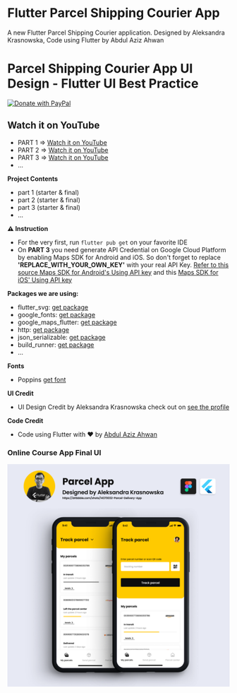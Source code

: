 # Flutter Parcel Shipping Courier App

A new Flutter Parcel Shipping Courier application. Designed by Aleksandra Krasnowska, Code using Flutter by Abdul Aziz Ahwan

# Parcel Shipping Courier App UI Design - Flutter UI Best Practice

[![Donate with PayPal](https://raw.githubusercontent.com/aha999/DonateButtons/master/Paypal.png)](https://paypal.me/abdulazizahwan)

## Watch it on YouTube
- PART 1 => [Watch it on YouTube](https://youtu.be/u9KrUpI_aL0)
- PART 2 => [Watch it on YouTube](https://youtu.be/Y5Oms4m28F0)
- PART 3 => [Watch it on YouTube](https://youtu.be/h76Rl7T5f0E)
- ...

**Project Contents**

- part 1 (starter & final)
- part 2 (starter & final)
- part 3 (starter & final)
- ...


**⚠️ Instruction**
- For the very first, run `flutter pub get` on your favorite IDE
- On **PART 3** you need generate API Credential on Google Cloud Platform by enabling Maps SDK for Android and iOS. So don't forget to replace **'REPLACE_WITH_YOUR_OWN_KEY'** with your real API Key. [Refer to this source Maps SDK for Android's Using API key](https://developers.google.com/maps/documentation/android-sdk/signup) and this [Maps SDK for iOS' Using API key](https://developers.google.com/maps/documentation/ios-sdk/get-api-key)

**Packages we are using:**

- flutter_svg: [get package](https://pub.dev/packages/flutter_svg)
- google_fonts: [get package](https://pub.dev/packages/google_fonts)
- google_maps_flutter: [get package](https://pub.dev/packages/google_maps_flutter)
- http: [get package](https://pub.dev/packages/http)
- json_serializable: [get package](https://pub.dev/packages/json_serializable)
- build_runner: [get package](https://pub.dev/packages/build_runner)
- ...

**Fonts**

- Poppins [get font](https://fonts.google.com/specimen/Poppins)

**UI Credit**

- UI Design Credit by Aleksandra Krasnowska check out on [see the profile](https://dribbble.com/shots/14370032-Parcel-Delivery-App)


**Code Credit**
- Code using Flutter with ❤️ by [Abdul Aziz Ahwan](https://youtube.com/abdulazizahwanID)

### Online Course App Final UI

[![Online Course App UI Design](/img-ui.png)](https://dribbble.com/shots/14370032-Parcel-Delivery-App)
